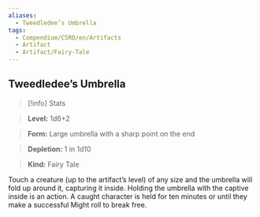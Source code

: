 ```yaml
---
aliases:
  - Tweedledee’s Umbrella
tags:
  - Compendium/CSRD/en/Artifacts
  - Artifact
  - Artifact/Fairy-Tale
---
```

  
    
## Tweedledee’s Umbrella    
>[!info] Stats    
> **Level:** 1d6+2    
> **Form:** Large umbrella with a sharp point on the end   
> **Depletion:** 1 in 1d10   
> **Kind:** Fairy Tale  
    
Touch a creature (up to the artifact’s level) of any size and the umbrella will fold up around it, capturing it inside. Holding the umbrella with the captive inside is an action. A caught character is held for ten minutes or until they make a successful Might roll to break free.  
